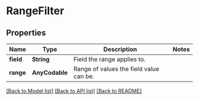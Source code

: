 # RangeFilter

## Properties
Name | Type | Description | Notes
------------ | ------------- | ------------- | -------------
**field** | **String** | Field the range applies to. | 
**range** | **AnyCodable** | Range of values the field value can be. | 

[[Back to Model list]](../README.md#documentation-for-models) [[Back to API list]](../README.md#documentation-for-api-endpoints) [[Back to README]](../README.md)


